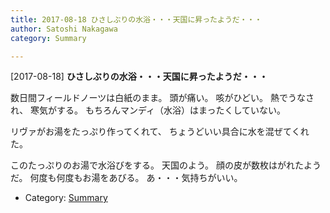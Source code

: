 ```yaml
---
title: 2017-08-18 ひさしぶりの水浴・・・天国に昇ったようだ・・・
author: Satoshi Nakagawa
category: Summary

---
```


[2017-08-18] **ひさしぶりの水浴・・・天国に昇ったようだ・・・** 

 数日間フィールドノーツは白紙のまま。
頭が痛い。
咳がひどい。
熱でうなされ、
寒気がする。
もちろんマンディ（水浴）はまったくしていない。

 リヴァがお湯をたっぷり作ってくれて、
ちょうどいい具合に水を混ぜてくれた。

 このたっぷりのお湯で水浴びをする。
天国のよう。
顔の皮が数枚はがれたようだ。
何度も何度もお湯をあびる。
あ・・・気持ちがいい。

- Category: [Summary](https://merapano.github.io/categories.html#Summary)

